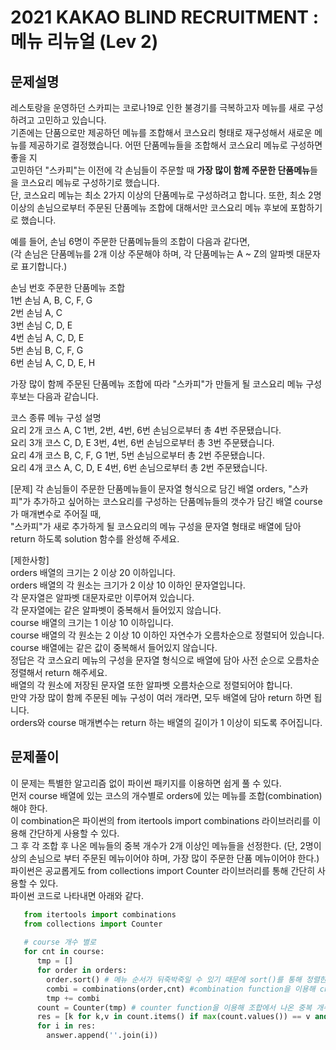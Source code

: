 2021 KAKAO BLIND RECRUITMENT : 메뉴 리뉴얼 (Lev 2)
===============================================


문제설명
------

레스토랑을 운영하던 스카피는 코로나19로 인한 불경기를 극복하고자 메뉴를 새로 구성하려고 고민하고 있습니다.   
기존에는 단품으로만 제공하던 메뉴를 조합해서 코스요리 형태로 재구성해서 새로운 메뉴를 제공하기로 결정했습니다. 어떤 단품메뉴들을 조합해서 코스요리 메뉴로 구성하면 좋을 지   
고민하던 "스카피"는 이전에 각 손님들이 주문할 때 **가장 많이 함께 주문한 단품메뉴**들을 코스요리 메뉴로 구성하기로 했습니다.   
단, 코스요리 메뉴는 최소 2가지 이상의 단품메뉴로 구성하려고 합니다. 또한, 최소 2명 이상의 손님으로부터 주문된 단품메뉴 조합에 대해서만 코스요리 메뉴 후보에 포함하기로 했습니다.   

예를 들어, 손님 6명이 주문한 단품메뉴들의 조합이 다음과 같다면,   
(각 손님은 단품메뉴를 2개 이상 주문해야 하며, 각 단품메뉴는 A ~ Z의 알파벳 대문자로 표기합니다.)   

손님 번호	주문한 단품메뉴 조합   
1번 손님	A, B, C, F, G   
2번 손님	A, C   
3번 손님	C, D, E   
4번 손님	A, C, D, E   
5번 손님	B, C, F, G   
6번 손님	A, C, D, E, H   

가장 많이 함께 주문된 단품메뉴 조합에 따라 "스카피"가 만들게 될 코스요리 메뉴 구성 후보는 다음과 같습니다.   

코스 종류	메뉴 구성	설명   
요리 2개 코스	A, C	1번, 2번, 4번, 6번 손님으로부터 총 4번 주문됐습니다.   
요리 3개 코스	C, D, E	3번, 4번, 6번 손님으로부터 총 3번 주문됐습니다.   
요리 4개 코스	B, C, F, G	1번, 5번 손님으로부터 총 2번 주문됐습니다.   
요리 4개 코스	A, C, D, E	4번, 6번 손님으로부터 총 2번 주문됐습니다.   

[문제]
각 손님들이 주문한 단품메뉴들이 문자열 형식으로 담긴 배열 orders, "스카피"가 추가하고 싶어하는 코스요리를 구성하는 단품메뉴들의 갯수가 담긴 배열 course가 매개변수로 주어질 때,   
"스카피"가 새로 추가하게 될 코스요리의 메뉴 구성을 문자열 형태로 배열에 담아 return 하도록 solution 함수를 완성해 주세요.   

[제한사항]   
orders 배열의 크기는 2 이상 20 이하입니다.   
orders 배열의 각 원소는 크기가 2 이상 10 이하인 문자열입니다.   
각 문자열은 알파벳 대문자로만 이루어져 있습니다.   
각 문자열에는 같은 알파벳이 중복해서 들어있지 않습니다.   
course 배열의 크기는 1 이상 10 이하입니다.   
course 배열의 각 원소는 2 이상 10 이하인 자연수가 오름차순으로 정렬되어 있습니다.   
course 배열에는 같은 값이 중복해서 들어있지 않습니다.   
정답은 각 코스요리 메뉴의 구성을 문자열 형식으로 배열에 담아 사전 순으로 오름차순 정렬해서 return 해주세요.   
배열의 각 원소에 저장된 문자열 또한 알파벳 오름차순으로 정렬되어야 합니다.   
만약 가장 많이 함께 주문된 메뉴 구성이 여러 개라면, 모두 배열에 담아 return 하면 됩니다.   
orders와 course 매개변수는 return 하는 배열의 길이가 1 이상이 되도록 주어집니다.   


문제풀이
------

이 문제는 특별한 알고리즘 없이 파이썬 패키지를 이용하면 쉽게 풀 수 있다.  
먼저 course 배열에 있는 코스의 개수별로 orders에 있는 메뉴를 조합(combination)해야 한다.   
이 combination은 파이썬의 from itertools import combinations 라이브러리를 이용해 간단하게 사용할 수 있다.   
그 후 각 조합 후 나온 메뉴들의 중복 개수가 2개 이상인 메뉴들을 선정한다. (단, 2명이상의 손님으로 부터 주문된 메뉴이어야 하며, 가장 많이 주문한 단품 메뉴이어야 한다.)   
파이썬은 공교롭게도 from collections import Counter 라이브러리를 통해 간단히 사용할 수 있다.   
파이썬 코드로 나타내면 아래와 같다.

```python
   from itertools import combinations
   from collections import Counter
   
   # course 개수 별로 
   for cnt in course:
      tmp = []
      for order in orders:
        order.sort() # 메뉴 순서가 뒤죽박죽일 수 있기 때문에 sort()를 통해 정렬한다.
        combi = combinations(order,cnt) #combination function을 이용해 cnt만큼 조합을 만들어 낸다.
        tmp += combi
      count = Counter(tmp) # counter function을 이용해 조합에서 나온 중복 개수를 dictionary 형태로 저장할 수 있다.
      res = [k for k,v in count.items() if max(count.values()) == v and v > 1] # 중복 개수가 2개 이상이면서 중복의 개수가 최대인 메뉴
      for i in res:
        answer.append(''.join(i))
 ```
 
 
    

